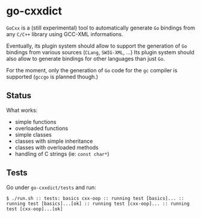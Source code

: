 go-cxxdict
==========

`GoCxx` is a (still experimental) tool to automatically generate `Go`
bindings from any `C/C++` library using GCC-XML informations.

Eventually, its plugin system should allow to support the generation
of `Go` bindings from various sources (`CLang`, `SWIG-XML`, ...)
Its plugin system should also allow to generate bindings for other
languages than just `Go`.

For the moment, only the generation of `Go` code for the `gc` compiler
is supported (`gccgo` is planned though.)


Status
------

What works:

- simple functions
- overloaded functions
- simple classes
- classes with simple inheritance
- classes with overloaded methods
- handling of C strings (ie: `const char*`)


Tests
-----

Go under `go-cxxdict/tests` and run:

``
$ ./run.sh
:: tests: basics cxx-oop
:: running test [basics]...
:: running test [basics]...[ok]
:: running test [cxx-oop]...
:: running test [cxx-oop]...[ok]
``
